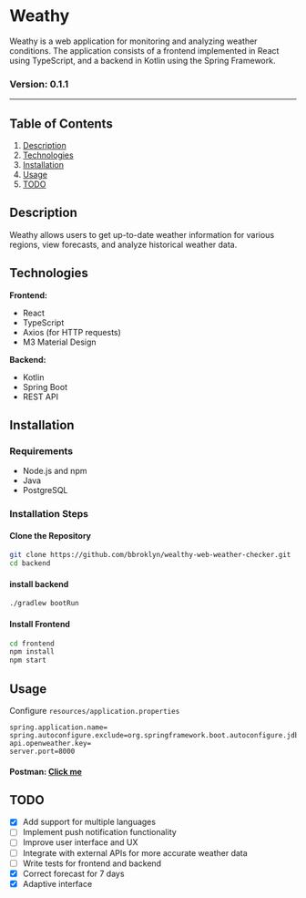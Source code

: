 # Weathy

Weathy is a web application for monitoring and analyzing weather conditions. The application consists of a frontend implemented in React using TypeScript, and a backend in Kotlin using the Spring Framework.

### Version: 0.1.1

---

## Table of Contents

1. [Description](#description)
2. [Technologies](#technologies)
3. [Installation](#installation)
4. [Usage](#usage)
5. [TODO](#todo)

## Description

Weathy allows users to get up-to-date weather information for various regions, view forecasts, and analyze historical weather data.

## Technologies

**Frontend:**

- React
- TypeScript
- Axios (for HTTP requests)
- M3 Material Design

**Backend:**

- Kotlin
- Spring Boot
- REST API

## Installation

### Requirements

- Node.js and npm
- Java
- PostgreSQL

### Installation Steps

#### Clone the Repository

```bash
git clone https://github.com/bbroklyn/wealthy-web-weather-checker.git
cd backend
```

#### install backend

```bash
./gradlew bootRun
```

#### Install Frontend

```bash
cd frontend
npm install
npm start
```

## Usage

Configure `resources/application.properties`

```properties
spring.application.name=
spring.autoconfigure.exclude=org.springframework.boot.autoconfigure.jdbc.DataSourceAutoConfiguration,org.springframework.boot.autoconfigure.orm.jpa.HibernateJpaAutoConfiguration
api.openweather.key=
server.port=8000
```

#### Postman: [Click me](https://www.postman.com/bbroklyn/workspace/projects/collection/34359699-0e435bdb-e8fb-4e2a-b6e9-03e0a5a67667)

## TODO

- [x] Add support for multiple languages
- [ ] Implement push notification functionality
- [ ] Improve user interface and UX
- [ ] Integrate with external APIs for more accurate weather data
- [ ] Write tests for frontend and backend
- [x] Correct forecast for 7 days
- [x] Adaptive interface
